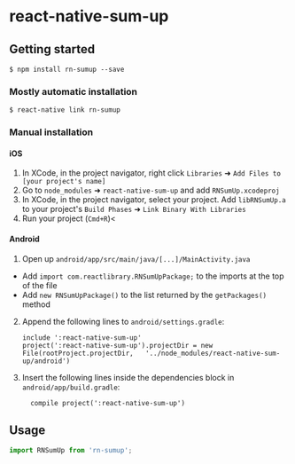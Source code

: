 
# react-native-sum-up

## Getting started

`$ npm install rn-sumup --save`

### Mostly automatic installation

`$ react-native link rn-sumup`

### Manual installation


#### iOS

1. In XCode, in the project navigator, right click `Libraries` ➜ `Add Files to [your project's name]`
2. Go to `node_modules` ➜ `react-native-sum-up` and add `RNSumUp.xcodeproj`
3. In XCode, in the project navigator, select your project. Add `libRNSumUp.a` to your project's `Build Phases` ➜ `Link Binary With Libraries`
4. Run your project (`Cmd+R`)<

#### Android

1. Open up `android/app/src/main/java/[...]/MainActivity.java`
  - Add `import com.reactlibrary.RNSumUpPackage;` to the imports at the top of the file
  - Add `new RNSumUpPackage()` to the list returned by the `getPackages()` method
2. Append the following lines to `android/settings.gradle`:
  	```
  	include ':react-native-sum-up'
  	project(':react-native-sum-up').projectDir = new File(rootProject.projectDir, 	'../node_modules/react-native-sum-up/android')
  	```
3. Insert the following lines inside the dependencies block in `android/app/build.gradle`:
  	```
      compile project(':react-native-sum-up')
  	```
## Usage
```javascript
import RNSumUp from 'rn-sumup';

```
  